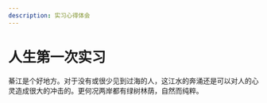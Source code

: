 ```yaml
---
description: 实习心得体会
---
```


# 人生第一次实习

綦江是个好地方。对于没有或很少见到过海的人，这江水的奔涌还是可以对人的心灵造成很大的冲击的。更何况两岸都有绿树林荫，自然而纯粹。

